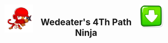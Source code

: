 
<a href="https://github.com/Weadeater12/4ThPathNinjaMonkey/releases/latest/download/Ninja4ThPath.dll">
    <img align="left" alt="Icon" height="90" src="Icon.png">
    <img align="right" alt="Download" height="75" src="https://raw.githubusercontent.com/gurrenm3/BTD-Mod-Helper/master/BloonsTD6%20Mod%20Helper/Resources/DownloadBtn.png">
</a>

<h1 align="center">Wedeater's 4Th Path Ninja</h1>
